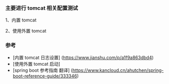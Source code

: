 
### 主要进行 tomcat 相关配置测试
1、内置 tomcat 

2、使用外置 tomcat


### 参考

* [内置 tomcat 日志设置] (https://www.jianshu.com/p/a1f9a863dbd4)
* [使用外置 tomcat 启动]
* [spring boot 参考指南 翻译] (https://www.kancloud.cn/ahutchen/spring-boot-reference-guide/333346)